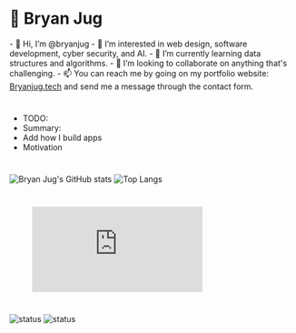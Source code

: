 <h1>👾 Bryan Jug</h1>
- 👋 Hi, I’m @bryanjug
- 👀 I’m interested in web design, software development, cyber security, and AI. 
- 🌱 I’m currently learning data structures and algorithms.
- 💞️ I’m looking to collaborate on anything that's challenging.
- 📫 You can reach me by going on my portfolio website: <a href="https://bryanjug.tech" target="_blank">Bryanjug.tech</a> and send me a message through the contact form.

#

- TODO:
- Summary:
- Add how I build apps
- Motivation

#

![Bryan Jug's GitHub stats](https://github-readme-stats.vercel.app/api?username=bryanjug&show_icons=true&theme=dark&count_private=true&include_all_commits=true&line_height=28&bg_color=60,0c0c0c,2b0077&card_width=450)
![Top Langs](https://github-readme-stats.vercel.app/api/top-langs/?username=bryanjug&theme=dark&langs_count=10&bg_color=60,0c0c0c,2b0077&layout=compact)

#

<figure><embed src="https://wakatime.com/share/@Bryanjug/0314fbd8-5571-47ba-9627-9cf9790ccfa3.svg"></embed></figure>

#

![status](https://badge.stateful.com/bryanjug/status.svg) ![status](https://badge.stateful.com/bryanjug/dnd.svg)

<!---
bryanjug/bryanjug is a ✨ special ✨ repository because its `README.md` (this file) appears on your GitHub profile.
You can click the Preview link to take a look at your changes.
--->
